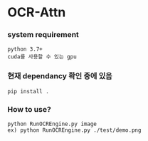 # OCR-Attn
### system requirement
````
python 3.7+  
cuda를 사용할 수 있는 gpu
````


### 현재 dependancy 확인 중에 있음
````
pip install .
````


### How to use?
````
python RunOCREngine.py image
ex) python RunOCREngine.py ./test/demo.png
````



